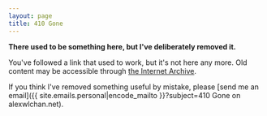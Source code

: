```yaml
---
layout: page
title: 410 Gone
---
```


**There used to be something here, but I've deliberately removed it.**

You've followed a link that used to work, but it's not here any more.
Old content may be accessible through [the Internet Archive](https://archive.org/).

If you think I've removed something useful by mistake, please [send me an email]({{ site.emails.personal|encode_mailto }}?subject=410 Gone on alexwlchan.net).
